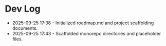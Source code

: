 # Dev Log

- 2025-09-25 17:38 - Initialized roadmap.md and project scaffolding documents.
- 2025-09-25 17:43 - Scaffolded monorepo directories and placeholder files.
